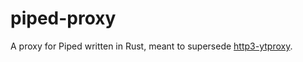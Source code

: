 # piped-proxy

A proxy for Piped written in Rust, meant to supersede [http3-ytproxy](https://github.com/TeamPiped/http3-ytproxy).
